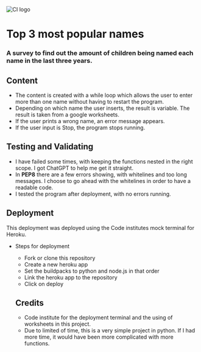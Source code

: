 ![CI logo](https://codeinstitute.s3.amazonaws.com/fullstack/ci_logo_small.png)

# Top 3 most popular names
### A survey to find out the amount of children being named each name in the last three years.

## Content
- The content is created with a while loop which allows the user to enter more than one name without having to restart the program. 
- Depending on which name the user inserts, the result is variable. The result is taken from a google worksheets.
- If the user prints a wrong name, an error message appears. 
- If the user input is Stop, the program stops running. 

## Testing and Validating
- I have failed some times, with keeping the functions nested in the right scope. I got ChatGPT to help me get it straight. 
- In **PEP8** there are a few errors showing, with whitelines and too long messages. I choose to go ahead with the whitelines in order to have a readable code. 
- I tested the program after deployment, with no errors running. 

## Deployment
This deployment was deployed using the Code institutes mock terminal for Heroku.
- Steps for deployment
  - Fork or clone this repository
  - Create a new heroku app
  - Set the buildpacks to python and node.js in that order 
  - Link the heroku app to the repository
  - Click on deploy

  ## Credits
  - Code institute for the deployment terminal and the using of worksheets in this project.
  - Due to limited of time, this is a very simple project in python. If I had more time, it would have been more complicated with more functions. 
